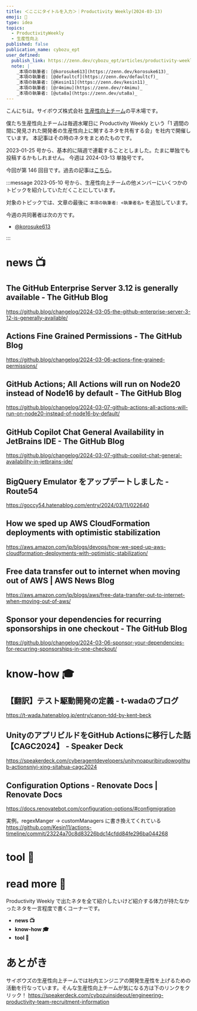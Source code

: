```yaml
---
title: ＜ここにタイトルを入力＞｜Productivity Weekly(2024-03-13)
emoji: 🧅
type: idea
topics:
  - ProductivityWeekly
  - 生産性向上
published: false
publication_name: cybozu_ept
user_defined: 
  publish_link: https://zenn.dev/cybozu_ept/articles/productivity-weekly-20240313
  note: |
    _本項の執筆者: [@korosuke613](https://zenn.dev/korosuke613)_
    _本項の執筆者: [@defaultcf](https://zenn.dev/defaultcf)_
    _本項の執筆者: [@Kesin11](https://zenn.dev/kesin11)_
    _本項の執筆者: [@r4mimu](https://zenn.dev/r4mimu)_
    _本項の執筆者: [@uta8a](https://zenn.dev/uta8a)_
---
```


こんにちは。サイボウズ株式会社 [生産性向上チーム](https://note.com/cybozu_dev/n/n1c1b44bf72f6)の平木場です。

僕たち生産性向上チームは毎週水曜日に Productivity Weekly という「1 週間の間に発見された開発者の生産性向上に関するネタを共有する会」を社内で開催しています。
本記事はその時のネタをまとめたものです。


2023-01-25 号から、基本的に隔週で連載することとしました。たまに単独でも投稿するかもしれません。
今週は 2024-03-13 単独号です。

今回が第 146 回目です。過去の記事は[こちら](https://zenn.dev/topics/productivityweekly?order=latest)。

:::message
2023-05-10 号から、生産性向上チームの他メンバーにいくつかのトピックを紹介していただくことにしています。

対象のトピックでは、文章の最後に `本項の執筆者: <執筆者名>` を追加しています。

今週の共同著者は次の方です。
- [@korosuke613](https://zenn.dev/korosuke613)
<!-- - [@defaultcf](https://zenn.dev/defaultcf) -->
<!-- - [@Kesin11](https://zenn.dev/kesin11) -->
<!-- - [@r4mimu](https://zenn.dev/r4mimu) -->
<!-- - [@uta8a](https://zenn.dev/uta8a) -->

:::

# news 📺

## The GitHub Enterprise Server 3.12 is generally available - The GitHub Blog
https://github.blog/changelog/2024-03-05-the-github-enterprise-server-3-12-is-generally-available/

## Actions Fine Grained Permissions - The GitHub Blog
https://github.blog/changelog/2024-03-06-actions-fine-grained-permissions/

## GitHub Actions; All Actions will run on Node20 instead of Node16 by default - The GitHub Blog
https://github.blog/changelog/2024-03-07-github-actions-all-actions-will-run-on-node20-instead-of-node16-by-default/

## GitHub Copilot Chat General Availability in JetBrains IDE - The GitHub Blog
https://github.blog/changelog/2024-03-07-github-copilot-chat-general-availability-in-jetbrains-ide/

## BigQuery Emulator をアップデートしました - Route54
https://goccy54.hatenablog.com/entry/2024/03/11/022640

## How we sped up AWS CloudFormation deployments with optimistic stabilization
https://aws.amazon.com/jp/blogs/devops/how-we-sped-up-aws-cloudformation-deployments-with-optimistic-stabilization/

## Free data transfer out to internet when moving out of AWS | AWS News Blog
https://aws.amazon.com/jp/blogs/aws/free-data-transfer-out-to-internet-when-moving-out-of-aws/

## Sponsor your dependencies for recurring sponsorships in one checkout - The GitHub Blog
https://github.blog/changelog/2024-03-06-sponsor-your-dependencies-for-recurring-sponsorships-in-one-checkout/


# know-how 🎓

## 【翻訳】テスト駆動開発の定義 - t-wadaのブログ
https://t-wada.hatenablog.jp/entry/canon-tdd-by-kent-beck

## UnityのアプリビルドをGitHub Actionsに移行した話【CAGC2024】 - Speaker Deck
https://speakerdeck.com/cyberagentdevelopers/unitynoapuribirudowogithub-actionsniyi-xing-sitahua-cagc2024

## Configuration Options - Renovate Docs | Renovate Docs
https://docs.renovatebot.com/configuration-options/#configmigration

実例。regexManger -> customManagers に書き換えてくれている
https://github.com/Kesin11/actions-timeline/commit/23224a70c8d83226bdc14cfdd84fe296ba044268

# tool 🔨

# read more 🍘
Productivity Weekly で出たネタを全て紹介したいけど紹介する体力が持たなかったネタを一言程度で書くコーナーです。

- **news 📺**
- **know-how 🎓**
- **tool 🔨**

# あとがき


サイボウズの生産性向上チームでは社内エンジニアの開発生産性を上げるための活動を行なっています。そんな生産性向上チームが気になる方は下のリンクをクリック！
https://speakerdeck.com/cybozuinsideout/engineering-productivity-team-recruitment-information

<!-- :::message すみません、今週もおまけはお休みです...:::-->

<!-- ## omake 🃏: -->
<!-- 今週のおまけです。-->
